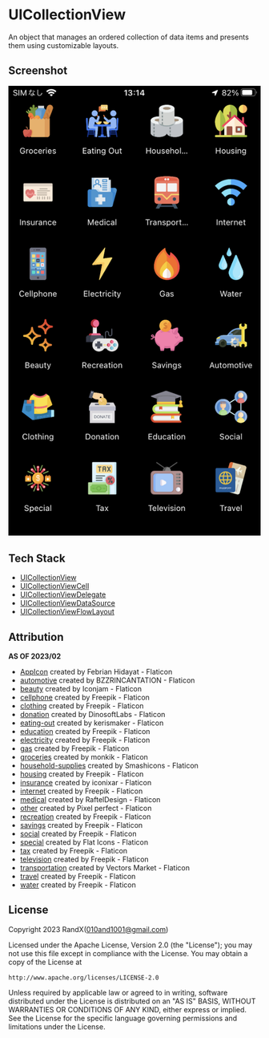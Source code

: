 # UICollectionView

An object that manages an ordered collection of data items and presents them using customizable layouts.

## Screenshot

![UICollectionView](./Screenshot/UICollectionView.png)

## Tech Stack

- [UICollectionView](https://developer.apple.com/documentation/uikit/uicollectionview)
- [UICollectionViewCell](https://developer.apple.com/documentation/uikit/uicollectionviewcell)
- [UICollectionViewDelegate](https://developer.apple.com/documentation/uikit/uicollectionviewdelegate)
- [UICollectionViewDataSource](https://developer.apple.com/documentation/uikit/uicollectionviewdatasource)
- [UICollectionViewFlowLayout](https://developer.apple.com/documentation/uikit/uicollectionviewflowlayout)

## Attribution
**AS OF 2023/02**  

- [AppIcon](https://www.flaticon.com/free-icon/grid_5373243) created by Febrian Hidayat - Flaticon
- [automotive](https://www.flaticon.com/free-icon/automotive_3574948) created by BZZRINCANTATION - Flaticon 
- [beauty](https://www.flaticon.com/free-icon/beauty_4475869) created by Iconjam - Flaticon 
- [cellphone](https://www.flaticon.com/free-icon/smartphone_186239) created by Freepik - Flaticon 
- [clothing](https://www.flaticon.com/free-icon/clothes_1867682) created by Freepik - Flaticon 
- [donation](https://www.flaticon.com/free-icon/box_3349507) created by DinosoftLabs - Flaticon 
- [eating-out](https://www.flaticon.com/free-icon/eat_7480669) created by kerismaker - Flaticon 
- [education](https://www.flaticon.com/free-icon/education_3976631) created by Freepik - Flaticon 
- [electricity](https://www.flaticon.com/free-icon/lightning_616494) created by Freepik - Flaticon 
- [gas](https://www.flaticon.com/free-icon/flame_4535728) created by Freepik - Flaticon 
- [groceries](https://www.flaticon.com/free-icon/grocery_1261126) created by monkik - Flaticon 
- [household-supplies](https://www.flaticon.com/free-icon/toilet-paper_3130312) created by Smashicons - Flaticon 
- [housing](https://www.flaticon.com/free-icon/house_2163350) created by Freepik - Flaticon 
- [insurance](https://www.flaticon.com/free-icon/health-insurance_4388635) created by iconixar - Flaticon 
- [internet](https://www.flaticon.com/free-icon/wifi_2794952) created by Freepik - Flaticon 
- [medical](https://www.flaticon.com/free-icon/patient_2376123) created by RaftelDesign - Flaticon 
- [other](https://www.flaticon.com/free-icon/ellipsis_3388778) created by Pixel perfect - Flaticon 
- [recreation](https://www.flaticon.com/free-icon/recreational_1655771) created by Freepik - Flaticon 
- [savings](https://www.flaticon.com/free-icon/piggy-bank_584011) created by Freepik - Flaticon 
- [social](https://www.flaticon.com/free-icon/network_2885417) created by Freepik - Flaticon 
- [special](https://www.flaticon.com/free-icon/special-tag_6165631) created by Flat Icons - Flaticon 
- [tax](https://www.flaticon.com/free-icon/taxes_1651909) created by Freepik - Flaticon 
- [television](https://www.flaticon.com/free-icon/tv_4020833) created by Freepik - Flaticon 
- [transportation](https://www.flaticon.com/free-icon/train_609354) created by Vectors Market - Flaticon 
- [travel](https://www.flaticon.com/free-icon/passport_620765) created by Freepik - Flaticon 
- [water](https://www.flaticon.com/free-icon/water_2792706) created by Freepik - Flaticon


## License

Copyright 2023 RandX(<010and1001@gmail.com>)

Licensed under the Apache License, Version 2.0 (the "License");
you may not use this file except in compliance with the License.
You may obtain a copy of the License at

    http://www.apache.org/licenses/LICENSE-2.0

Unless required by applicable law or agreed to in writing, software
distributed under the License is distributed on an "AS IS" BASIS,
WITHOUT WARRANTIES OR CONDITIONS OF ANY KIND, either express or implied.
See the License for the specific language governing permissions and
limitations under the License.
